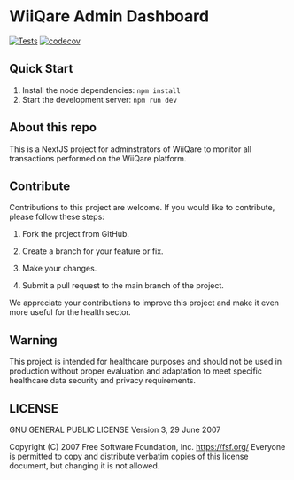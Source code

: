 # WiiQare Admin Dashboard

[![Tests](https://github.com/WiiQare/Dashboard-FE/actions/workflows/test.yml/badge.svg)](https://github.com/WiiQare/Dashboard-FE/actions/workflows/test.yml)
[![codecov](https://codecov.io/gh/WiiQare/Dashboard-FE/branch/main/graph/badge.svg?token=qTjGVsrVDc)](https://codecov.io/gh/WiiQare/Dashboard-FE)

## Quick Start

1. Install the node dependencies: `npm install`
2. Start the development server: `npm run dev`

## About this repo

This is a NextJS project for adminstrators of WiiQare to monitor all transactions performed on the WiiQare platform.

## Contribute

Contributions to this project are welcome. If you would like to contribute, please follow these steps:

1. Fork the project from GitHub.

2. Create a branch for your feature or fix.

3. Make your changes.

4. Submit a pull request to the main branch of the project.

We appreciate your contributions to improve this project and make it even more useful for the health sector.

## Warning

This project is intended for healthcare purposes and should not be used in production without proper evaluation and adaptation to meet specific healthcare data security and privacy requirements.

## LICENSE

GNU GENERAL PUBLIC LICENSE
Version 3, 29 June 2007

Copyright (C) 2007 Free Software Foundation, Inc. <https://fsf.org/>
Everyone is permitted to copy and distribute verbatim copies
of this license document, but changing it is not allowed.
